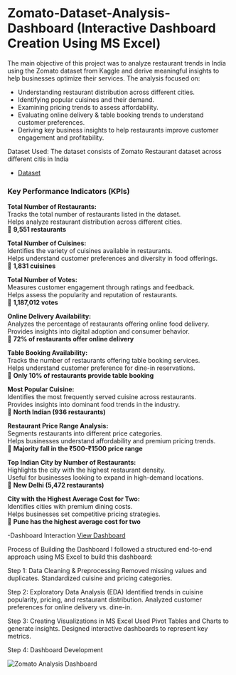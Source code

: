 # Zomato-Dataset-Analysis-Dashboard (Interactive Dashboard Creation Using MS Excel)
The main objective of this project was to analyze restaurant trends in India using the Zomato dataset from Kaggle and derive meaningful insights to help businesses optimize their services. The analysis focused on:
- Understanding restaurant distribution across different cities.
- Identifying popular cuisines and their demand.
- Examining pricing trends to assess affordability.
- Evaluating online delivery & table booking trends to understand customer preferences.
- Deriving key business insights to help restaurants improve customer engagement and profitability.

Dataset Used:
The dataset consists of Zomato Restaurant dataset across different citis in India
- <a href="https://github.com/khushi101-code/Zomato-Dataset-Analysis-Dashboard/blob/main/Zomato%20Dataset%20Analysis%20Dashboard.xlsx">Dataset</a>

### **Key Performance Indicators (KPIs)**  

**Total Number of Restaurants:**  
Tracks the total number of restaurants listed in the dataset.  
Helps analyze restaurant distribution across different cities.  
🔹 **9,551 restaurants**  

**Total Number of Cuisines:**  
Identifies the variety of cuisines available in restaurants.  
Helps understand customer preferences and diversity in food offerings.  
🔹 **1,831 cuisines**  

**Total Number of Votes:**  
Measures customer engagement through ratings and feedback.  
Helps assess the popularity and reputation of restaurants.  
🔹 **1,187,012 votes**  

**Online Delivery Availability:**  
Analyzes the percentage of restaurants offering online food delivery.  
Provides insights into digital adoption and consumer behavior.  
🔹 **72% of restaurants offer online delivery**  

**Table Booking Availability:**  
Tracks the number of restaurants offering table booking services.  
Helps understand customer preference for dine-in reservations.  
🔹 **Only 10% of restaurants provide table booking**  

**Most Popular Cuisine:**  
Identifies the most frequently served cuisine across restaurants.  
Provides insights into dominant food trends in the industry.  
🔹 **North Indian (936 restaurants)**  

**Restaurant Price Range Analysis:**  
Segments restaurants into different price categories.  
Helps businesses understand affordability and premium pricing trends.  
🔹 **Majority fall in the ₹500-₹1500 price range**  

**Top Indian City by Number of Restaurants:**  
Highlights the city with the highest restaurant density.  
Useful for businesses looking to expand in high-demand locations.  
🔹 **New Delhi (5,472 restaurants)**  

**City with the Highest Average Cost for Two:**  
Identifies cities with premium dining costs.  
Helps businesses set competitive pricing strategies.  
🔹 **Pune has the highest average cost for two**  

-Dashboard Interaction <a href="https://github.com/khushi101-code/Zomato-Dataset-Analysis-Dashboard/blob/main/Zomato%20Analysis%20Dashboard.png">View Dashboard</a>

Process of Building the Dashboard
I followed a structured end-to-end approach using MS Excel to build this dashboard:

Step 1: Data Cleaning & Preprocessing
Removed missing values and duplicates.
Standardized cuisine and pricing categories.

Step 2: Exploratory Data Analysis (EDA)
Identified trends in cuisine popularity, pricing, and restaurant distribution.
Analyzed customer preferences for online delivery vs. dine-in.

Step 3: Creating Visualizations in MS Excel
Used Pivot Tables and Charts to generate insights.
Designed interactive dashboards to represent key metrics.

Step 4: Dashboard Development

![Zomato Analysis Dashboard](https://github.com/user-attachments/assets/1f05bd0e-da9b-4ee8-8604-adbc38f7f001)




